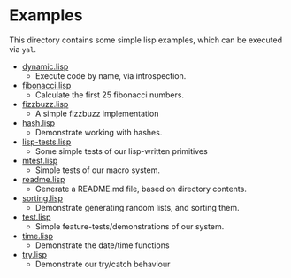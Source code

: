 # Examples

This directory contains some simple lisp examples, which can be executed via `yal`.


* [dynamic.lisp](dynamic.lisp)
  * Execute code by name, via introspection.
* [fibonacci.lisp](fibonacci.lisp)
  * Calculate the first 25 fibonacci numbers.
* [fizzbuzz.lisp](fizzbuzz.lisp)
  * A simple fizzbuzz implementation
* [hash.lisp](hash.lisp)
  * Demonstrate working with hashes.
* [lisp-tests.lisp](lisp-tests.lisp)
  * Some simple tests of our lisp-written primitives
* [mtest.lisp](mtest.lisp)
  * Simple tests of our macro system.
* [readme.lisp](readme.lisp)
  * Generate a README.md file, based on directory contents.
* [sorting.lisp](sorting.lisp)
  * Demonstrate generating random lists, and sorting them.
* [test.lisp](test.lisp)
  * Simple feature-tests/demonstrations of our system.
* [time.lisp](time.lisp)
  * Demonstrate the date/time functions
* [try.lisp](try.lisp)
  * Demonstrate our try/catch behaviour
